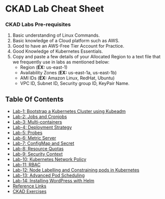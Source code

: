 
# CKAD Lab Cheat Sheet

### CKAD Labs Pre-requisites
1. Basic understanding of Linux Commands.
2. Basic knowledge of a Cloud platform such as AWS.
3. Good to have an AWS-Free Tier Account for Practice.
4. Good Knowledge of Kubernetes Essentials.
5. Copy and paste a few details of your Allocated Region to a text file that we frequently use in labs as mentioned below:
     - Region (**EX:** us-east-1)
     - Availability Zones (**EX:** us-east-1a, us-east-1b)
     - AMI IDs (**EX:** Amazon Linux, RedHat, Ubuntu)
     - VPC ID, Subnet ID, Security group ID, KeyPair Name.

## Table Of Contents
* [Lab-1: Bootstrap a Kubernetes Cluster using Kubeadm](https://github.com/Mehar-Nafis/CKAD/blob/main/Bootstrap%20a%20Kubernetes%20Cluster%20using%20Kubeadm.md)
* [Lab-2: Jobs and Cronjobs](https://github.com/Mehar-Nafis/CKAD/blob/main/Jobs%20and%20Cronjobs.md)
* [Lab-3: Multi-containers](https://github.com/Mehar-Nafis/CKAD/blob/main/Multi-containers.md)
* [Lab-4: Deployment Strategy](https://github.com/Mehar-Nafis/CKAD/blob/main/Deployment%20Strategy.md)
* [Lab-5: Probes](https://github.com/Mehar-Nafis/CKAD/blob/main/Probes.md)
* [Lab-6: Metric Server](https://github.com/Mehar-Nafis/CKAD/blob/main/Metric%20Server.md)
* [Lab-7: ConfigMap and Secret](https://github.com/Mehar-Nafis/CKAD/blob/main/ConfigMap%20and%20Secret.md)
* [Lab-8: Resource Quotas](https://github.com/Mehar-Nafis/CKAD/blob/main/Resource%20Quotas.md)
* [Lab-9: Security Context](https://github.com/Mehar-Nafis/CKAD/blob/main/Security%20Context.md)
* [Lab-10: Kubernetes Network Policy](https://github.com/Mehar-Nafis/CKAD/blob/main/Kubernetes%20Network%20Policy.md)
* [Lab-11: RBAC](https://github.com/Mehar-Nafis/CKAD/blob/main/RBAC.md)
* [Lab-12: Node Labelling and Constraining pods in Kubernetes](https://github.com/Mehar-Nafis/CKAD/blob/main/Node%20Labelling%20and%20Constraining%20pods%20in%20Kubernetes.md)
* [Lab-13: Advanced Pod Scheduling](https://github.com/Mehar-Nafis/CKAD/blob/main/Advanced%20Pod%20Scheduling.md)
* [Lab-14: Installing WordPress with Helm](https://github.com/Mehar-Nafis/CKAD/blob/main/Installing%20WordPress%20with%20Helm.md)
* [Reference Links](https://github.com/Mehar-Nafis/CKAD/blob/main/Reference%20Links.md)
* [CKAD Exercises](https://github.com/Mehar-Nafis/CKAD/blob/main/CKAD%20Exercises.md)
